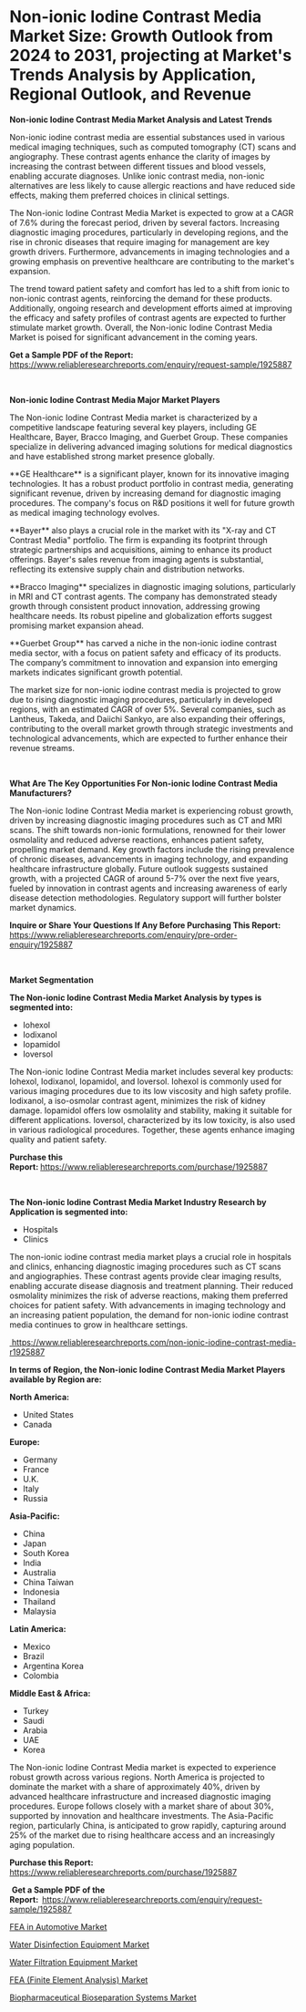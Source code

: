 <p><h1>Non-ionic Iodine Contrast Media Market Size: Growth Outlook from 2024 to 2031, projecting at Market's Trends Analysis by Application, Regional Outlook, and Revenue</h1></p><p><strong>Non-ionic Iodine Contrast Media Market Analysis and Latest Trends</strong></p>
<p><p>Non-ionic iodine contrast media are essential substances used in various medical imaging techniques, such as computed tomography (CT) scans and angiography. These contrast agents enhance the clarity of images by increasing the contrast between different tissues and blood vessels, enabling accurate diagnoses. Unlike ionic contrast media, non-ionic alternatives are less likely to cause allergic reactions and have reduced side effects, making them preferred choices in clinical settings.</p><p>The Non-ionic Iodine Contrast Media Market is expected to grow at a CAGR of 7.6% during the forecast period, driven by several factors. Increasing diagnostic imaging procedures, particularly in developing regions, and the rise in chronic diseases that require imaging for management are key growth drivers. Furthermore, advancements in imaging technologies and a growing emphasis on preventive healthcare are contributing to the market's expansion. </p><p>The trend toward patient safety and comfort has led to a shift from ionic to non-ionic contrast agents, reinforcing the demand for these products. Additionally, ongoing research and development efforts aimed at improving the efficacy and safety profiles of contrast agents are expected to further stimulate market growth. Overall, the Non-ionic Iodine Contrast Media Market is poised for significant advancement in the coming years.</p></p>
<p><strong>Get a Sample PDF of the Report:&nbsp;</strong> <a href="https://www.reliableresearchreports.com/enquiry/request-sample/1925887?utm_campaign=120&utm_medium=2&utm_source=Github&utm_content=ia&utm_term=24102024&utm_id=non-ionic-iodine-contrast-media">https://www.reliableresearchreports.com/enquiry/request-sample/1925887</a></p>
<p>&nbsp;</p>
<p><strong>Non-ionic Iodine Contrast Media Major Market Players</strong></p>
<p><p>The Non-ionic Iodine Contrast Media market is characterized by a competitive landscape featuring several key players, including GE Healthcare, Bayer, Bracco Imaging, and Guerbet Group. These companies specialize in delivering advanced imaging solutions for medical diagnostics and have established strong market presence globally.</p><p>**GE Healthcare** is a significant player, known for its innovative imaging technologies. It has a robust product portfolio in contrast media, generating significant revenue, driven by increasing demand for diagnostic imaging procedures. The company's focus on R&D positions it well for future growth as medical imaging technology evolves.</p><p>**Bayer** also plays a crucial role in the market with its "X-ray and CT Contrast Media" portfolio. The firm is expanding its footprint through strategic partnerships and acquisitions, aiming to enhance its product offerings. Bayer's sales revenue from imaging agents is substantial, reflecting its extensive supply chain and distribution networks.</p><p>**Bracco Imaging** specializes in diagnostic imaging solutions, particularly in MRI and CT contrast agents. The company has demonstrated steady growth through consistent product innovation, addressing growing healthcare needs. Its robust pipeline and globalization efforts suggest promising market expansion ahead.</p><p>**Guerbet Group** has carved a niche in the non-ionic iodine contrast media sector, with a focus on patient safety and efficacy of its products. The company’s commitment to innovation and expansion into emerging markets indicates significant growth potential.</p><p>The market size for non-ionic iodine contrast media is projected to grow due to rising diagnostic imaging procedures, particularly in developed regions, with an estimated CAGR of over 5%. Several companies, such as Lantheus, Takeda, and Daiichi Sankyo, are also expanding their offerings, contributing to the overall market growth through strategic investments and technological advancements, which are expected to further enhance their revenue streams.</p></p>
<p>&nbsp;</p>
<p><strong>What Are The Key Opportunities For Non-ionic Iodine Contrast Media Manufacturers?</strong></p>
<p><p>The Non-ionic Iodine Contrast Media market is experiencing robust growth, driven by increasing diagnostic imaging procedures such as CT and MRI scans. The shift towards non-ionic formulations, renowned for their lower osmolality and reduced adverse reactions, enhances patient safety, propelling market demand. Key growth factors include the rising prevalence of chronic diseases, advancements in imaging technology, and expanding healthcare infrastructure globally. Future outlook suggests sustained growth, with a projected CAGR of around 5-7% over the next five years, fueled by innovation in contrast agents and increasing awareness of early disease detection methodologies. Regulatory support will further bolster market dynamics.</p></p>
<p><strong>Inquire or Share Your Questions If Any Before Purchasing This Report:</strong> <a href="https://www.reliableresearchreports.com/enquiry/pre-order-enquiry/1925887?utm_campaign=120&utm_medium=2&utm_source=Github&utm_content=ia&utm_term=24102024&utm_id=non-ionic-iodine-contrast-media">https://www.reliableresearchreports.com/enquiry/pre-order-enquiry/1925887</a></p>
<p>&nbsp;</p>
<p><strong>Market Segmentation</strong></p>
<p><strong>The Non-ionic Iodine Contrast Media Market Analysis by types is segmented into:</strong></p>
<p><ul><li>Iohexol</li><li>Iodixanol</li><li>Iopamidol</li><li>Ioversol</li></ul></p>
<p><p>The Non-ionic Iodine Contrast Media market includes several key products: Iohexol, Iodixanol, Iopamidol, and Ioversol. Iohexol is commonly used for various imaging procedures due to its low viscosity and high safety profile. Iodixanol, a iso-osmolar contrast agent, minimizes the risk of kidney damage. Iopamidol offers low osmolality and stability, making it suitable for different applications. Ioversol, characterized by its low toxicity, is also used in various radiological procedures. Together, these agents enhance imaging quality and patient safety.</p></p>
<p><strong>Purchase this Report:&nbsp;</strong><a href="https://www.reliableresearchreports.com/purchase/1925887?utm_campaign=120&utm_medium=2&utm_source=Github&utm_content=ia&utm_term=24102024&utm_id=non-ionic-iodine-contrast-media">https://www.reliableresearchreports.com/purchase/1925887</a></p>
<p>&nbsp;</p>
<p><strong>The Non-ionic Iodine Contrast Media Market Industry Research by Application is segmented into:</strong></p>
<p><ul><li>Hospitals</li><li>Clinics</li></ul></p>
<p><p>The non-ionic iodine contrast media market plays a crucial role in hospitals and clinics, enhancing diagnostic imaging procedures such as CT scans and angiographies. These contrast agents provide clear imaging results, enabling accurate disease diagnosis and treatment planning. Their reduced osmolality minimizes the risk of adverse reactions, making them preferred choices for patient safety. With advancements in imaging technology and an increasing patient population, the demand for non-ionic iodine contrast media continues to grow in healthcare settings.</p></p>
<p><a href="https://www.reliableresearchreports.com/non-ionic-iodine-contrast-media-r1925887?utm_campaign=120&utm_medium=2&utm_source=Github&utm_content=ia&utm_term=24102024&utm_id=non-ionic-iodine-contrast-media">&nbsp;https://www.reliableresearchreports.com/non-ionic-iodine-contrast-media-r1925887</a></p>
<p><strong>In terms of Region, the Non-ionic Iodine Contrast Media Market Players available by Region are:</strong></p>
<p>
    <p> <strong> North America: </strong>
        <ul>
            <li>United States</li>
            <li>Canada</li>
        </ul>
        </p> 
    <p> <strong> Europe: </strong>
        <ul>
            <li>Germany</li>
            <li>France</li>
            <li>U.K.</li>
            <li>Italy</li>
            <li>Russia</li>
        </ul>
        </p> 
    <p> <strong> Asia-Pacific: </strong>
        <ul>
            <li>China</li>
            <li>Japan</li>
            <li>South Korea</li>
            <li>India</li>
            <li>Australia</li>
            <li>China Taiwan</li>
            <li>Indonesia</li>
            <li>Thailand</li>
            <li>Malaysia</li>
        </ul>
        </p> 
    <p> <strong> Latin America: </strong>
        <ul>
            <li>Mexico</li>
            <li>Brazil</li>
            <li>Argentina Korea</li>
            <li>Colombia</li>
        </ul>
        </p> 
    <p> <strong> Middle East & Africa: </strong>
        <ul>
            <li>Turkey</li>
            <li>Saudi</li>
            <li>Arabia</li>
            <li>UAE</li>
            <li>Korea</li>
        </ul>
    </p>
    </p>
<p><p>The Non-ionic Iodine Contrast Media market is expected to experience robust growth across various regions. North America is projected to dominate the market with a share of approximately 40%, driven by advanced healthcare infrastructure and increased diagnostic imaging procedures. Europe follows closely with a market share of about 30%, supported by innovation and healthcare investments. The Asia-Pacific region, particularly China, is anticipated to grow rapidly, capturing around 25% of the market due to rising healthcare access and an increasingly aging population.</p></p>
<p><strong>Purchase this Report: </strong><a href="https://www.reliableresearchreports.com/purchase/1925887?utm_campaign=120&utm_medium=2&utm_source=Github&utm_content=ia&utm_term=24102024&utm_id=non-ionic-iodine-contrast-media">https://www.reliableresearchreports.com/purchase/1925887</a></p>
<p>&nbsp;<strong>Get a Sample PDF of the Report:&nbsp;&nbsp;</strong><a href="https://www.reliableresearchreports.com/enquiry/request-sample/1925887?utm_campaign=120&utm_medium=2&utm_source=Github&utm_content=ia&utm_term=24102024&utm_id=non-ionic-iodine-contrast-media">https://www.reliableresearchreports.com/enquiry/request-sample/1925887</a></p>
<p><strong></strong></p>
<p><p><a href="https://www.linkedin.com/pulse/fea-automotive-market-share-analysis-growth-trends-forecasts-sn1fe?utm_campaign=120&utm_medium=2&utm_source=Github&utm_content=ia&utm_term=24102024&utm_id=non-ionic-iodine-contrast-media">FEA in Automotive Market</a></p><p><a href="https://issuu.com/reportprime-2/docs/water-disinfection-equipment-market_0db16d6c301c6c?utm_campaign=120&utm_medium=2&utm_source=Github&utm_content=ia&utm_term=24102024&utm_id=non-ionic-iodine-contrast-media">Water Disinfection Equipment Market</a></p><p><a href="https://issuu.com/reportprime-2/docs/water-filtration-equipment-market-s_3589e64e6d53eb?utm_campaign=120&utm_medium=2&utm_source=Github&utm_content=ia&utm_term=24102024&utm_id=non-ionic-iodine-contrast-media">Water Filtration Equipment Market</a></p><p><a href="https://www.linkedin.com/pulse/regulatory-landscape-its-influence-global-fea-finite-element-hx42e?utm_campaign=120&utm_medium=2&utm_source=Github&utm_content=ia&utm_term=24102024&utm_id=non-ionic-iodine-contrast-media">FEA (Finite Element Analysis) Market</a></p><p><a href="https://github.com/ChristianClark406/Market-Research-Report-List-1/blob/main/biopharmaceutical-bioseparation-systems-market.md?utm_campaign=120&utm_medium=2&utm_source=Github&utm_content=ia&utm_term=24102024&utm_id=non-ionic-iodine-contrast-media">Biopharmaceutical Bioseparation Systems Market</a></p></p>
